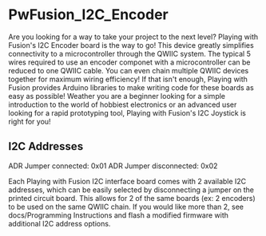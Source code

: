 # PwFusion_I2C_Encoder

Are you looking for a way to take your project to the next level? Playing with Fusion's I2C Encoder board is the way to go! This device greatly simplifies connectivity to a microcontroller through the QWIIC system. The typical 5 wires required to use an encoder componet with a microcontroller can be reduced to one QWIIC cable. You can even chain multiple QWIIC devices together for maximum wiring efficiency! If that isn't enough, Playing with Fusion provides Arduino libraries to make writing code for these boards as easy as possible! Weather you are a beginner looking for a simple introduction to the world of hobbiest electronics or an advanced user looking for a rapid prototyping tool, Playing with Fusion's I2C Joystick is right for you!

## I2C Addresses

ADR Jumper connected: 0x01
ADR Jumper disconnected: 0x02

Each Playing with Fusion I2C interface board comes with 2 available I2C addresses, which can be easily selected by disconnecting a jumper on the printed circuit board. This allows for 2 of the same boards (ex: 2 encoders) to be used on the same QWIIC chain. If you would like more than 2, see docs/Programming Instructions and flash a modified firmware with additional I2C address options.